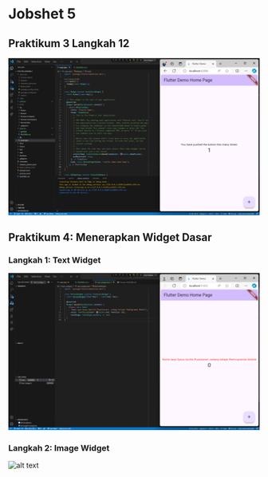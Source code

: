 # Jobshet 5 

## Praktikum 3 Langkah 12

![alt text](../assets/gambar/01.png)

## Praktikum 4: Menerapkan Widget Dasar

### Langkah 1: Text Widget

![alt text](../assets/gambar/02.png)

### Langkah 2: Image Widget

![alt text](../assets/gambar/logo_polinema.png)